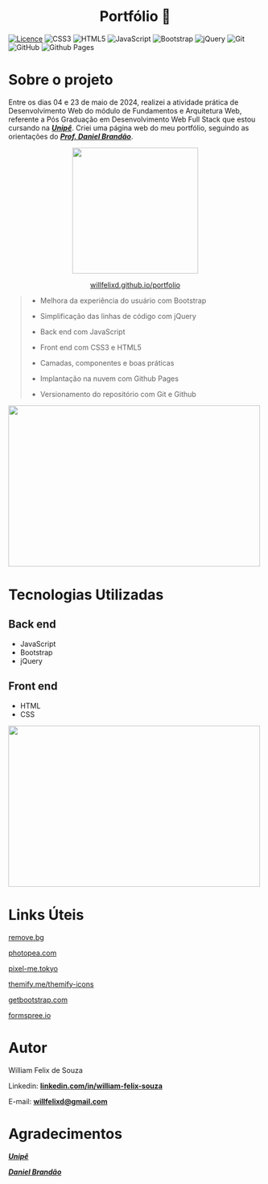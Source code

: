 <div>
  <h1 align="center">
    Portfólio 💼
  </h1>
</div>

[![Licence](https://img.shields.io/github/license/willfelixd/portfolio?style=for-the-badge)](./LICENSE) 
![CSS3](https://img.shields.io/badge/css3-%231572B6.svg?style=for-the-badge&logo=css3&logoColor=white)
![HTML5](https://img.shields.io/badge/html5-%23E34F26.svg?style=for-the-badge&logo=html5&logoColor=white)
![JavaScript](https://img.shields.io/badge/javascript-%23323330.svg?style=for-the-badge&logo=javascript&logoColor=%23F7DF1E)
![Bootstrap](https://img.shields.io/badge/bootstrap-%238511FA.svg?style=for-the-badge&logo=bootstrap&logoColor=white)
![jQuery](https://img.shields.io/badge/jquery-%230769AD.svg?style=for-the-badge&logo=jquery&logoColor=white)
![Git](https://img.shields.io/badge/git-%23F05033.svg?style=for-the-badge&logo=git&logoColor=white)
![GitHub](https://img.shields.io/badge/github-%23121011.svg?style=for-the-badge&logo=github&logoColor=white)
![Github Pages](https://img.shields.io/badge/github%20pages-121013?style=for-the-badge&logo=github&logoColor=white)

# Sobre o projeto

Entre os dias 04 e 23 de maio de 2024, realizei a atividade prática de Desenvolvimento Web do módulo de Fundamentos e Arquitetura Web, referente a Pós Graduação em Desenvolvimento Web Full Stack que estou cursando na **_[Unipê](https://www.unipe.edu.br/)_**. Criei uma página web do meu portfólio, seguindo as orientações do **_[Prof. Daniel Brandão](https://www.instagram.com/ProfDanielBrandao/)_**.

<p align="center">
  <img width="250" height="250" src="https://github.com/willfelixd/portfolio/blob/main/assets/imgs/qrcode.png" >
</p>

<p align="center">
  <a href="https://willfelixd.github.io/portfolio/">willfelixd.github.io/portfolio</a>
</p>

> - Melhora da experiência do usuário com Bootstrap
>
> - Simplificação das linhas de código com jQuery
>
> - Back end com JavaScript
>
> - Front end com CSS3 e HTML5
>
> - Camadas, componentes e boas práticas
>
> - Implantação na nuvem com Github Pages
>
> - Versionamento do repositório com Git e Github

<p align="left">
  <img width="500" height="320" src="https://github.com/willfelixd/portfolio/blob/main/assets/imgs/home.png">
</p>

# Tecnologias Utilizadas

## Back end
 - JavaScript
 - Bootstrap
 - jQuery

## Front end
 - HTML
 - CSS

<p align="left">
  <img width="500" height="320" src="https://github.com/willfelixd/portfolio/blob/main/assets/imgs/contatos.png">
</p>

# Links Úteis

[remove.bg](https://www.remove.bg/pt-br)

[photopea.com](https://www.photopea.com/)

[pixel-me.tokyo](https://pixel-me.tokyo/en/)

[themify.me/themify-icons](https://themify.me/themify-icons)

[getbootstrap.com](https://getbootstrap.com/)

[formspree.io](https://formspree.io/)

# Autor

William Felix de Souza

Linkedin: **[linkedin.com/in/william-felix-souza](https://www.linkedin.com/in/william-felix-souza/)**

E-mail: **[willfelixd@gmail.com](willfelixd@gmail.com)**

# Agradecimentos

**_[Unipê](https://www.unipe.edu.br/)_**

**_[Daniel Brandão](https://www.instagram.com/ProfDanielBrandao/)_**

